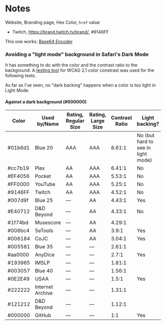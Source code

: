 # Notes

Website, Branding page, Hex Color, `href` value

-   Twitch, <https://brand.twitch.tv/brand/>, #9146FF

This one works: [Base64 Encoder](https://base64.guru/converter/encode/image/svg)

### Avoiding a "light mode" background in Safari's Dark Mode

It has something to do with the color and the contrast ratio to the background. A [testing tool](https://color.a11y.com/?wc3) for WCAG 2.1 color constrast was used for the following tests.

As far as I've seen, no "dark backing" happens when a color is too light in Light Mode.

#### Against a dark background (#000000)

| Color   | Used by/Name     | Rating,<br>Regular Size | Rating,<br>Large Size | Contrast Ratio | Light backing?                     |
| ------- | ---------------- | ----------------------- | --------------------- | -------------- | ---------------------------------- |
| #01b6d1 | Blue 20          | AAA                     | AAA                   | 8.61:1         | No (but hard to see in light mode) |
| #cc7b19 | Plex             | AA                      | AAA                   | 6.41:1         | No                                 |
| #EF4056 | Pocket           | AA                      | AAA                   | 5.53:1         | No                                 |
| #FF0000 | YouTube          | AA                      | AAA                   | 5.25:1         | No                                 |
| #9146FF | Twitch           | AA                      | AAA                   | 4.52:1         | No                                 |
| #007d9f | Blue 25          | —                       | AA                    | 4.43:1         | Yes                                |
| #E40712 | D&D Beyond       | —                       | AA                    | 4.33:1         | No                                 |
| #1f74bd | Musescore        | —                       | AA                    | 4.29:1         |                                    |
| #006bc4 | 5eTools          | —                       | AA                    | 3.9:1          | Yes                                |
| #006184 | CoJC             | —                       | AA                    | 3.04:1         | Yes                                |
| #005581 | Blue 35          | —                       | —                     | 2.61:1         |                                    |
| #aa0000 | AnyDice          | —                       | —                     | 2.7:1          | Yes                                |
| #193965 | IMSLP            | —                       | —                     | 1.81:1         |                                    |
| #003057 | Blue 40          | —                       | —                     | 1.56:1         |                                    |
| #0E2E49 | USAA             | —                       | —                     | 1.5:1          | Yes                                |
| #222222 | Internet Archive | —                       | —                     | 1.31:1         |                                    |
| #121212 | D&D Beyond       | —                       | —                     | 1.12:1         |                                    |
| #000000 | GitHub           | —                       | —                     | 1:1            | Yes                                |
